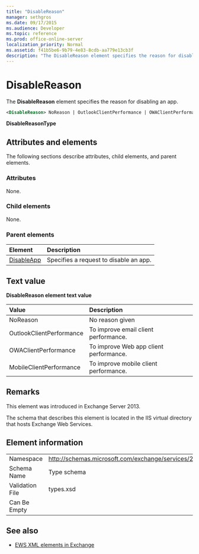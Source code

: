 ```yaml
---
title: "DisableReason"
manager: sethgros
ms.date: 09/17/2015
ms.audience: Developer
ms.topic: reference
ms.prod: office-online-server
localization_priority: Normal
ms.assetid: f41b5be6-9b79-4e83-8cdb-aa779e13cb3f
description: "The DisableReason element specifies the reason for disabling an app."
---
```


# DisableReason

The **DisableReason** element specifies the reason for disabling an app. 
  
```XML
<DisableReason> NoReason | OutlookClientPerformance | OWAClientPerformance | MobileClientPerformance </DisableReason>
```

 **DisableReasonType**
## Attributes and elements

The following sections describe attributes, child elements, and parent elements.
  
### Attributes

None.
  
### Child elements

None.
  
### Parent elements

|**Element**|**Description**|
|:-----|:-----|
|[DisableApp](disableapp.md) <br/> |Specifies a request to disable an app.  <br/> |
   
## Text value

**DisableReason element text value**

|**Value**|**Description**|
|:-----|:-----|
|NoReason  <br/> |No reason given  <br/> |
|OutlookClientPerformance  <br/> |To improve email client performance.  <br/> |
|OWAClientPerformance  <br/> |To improve Web app client performance.  <br/> |
|MobileClientPerformance  <br/> |To improve mobile client performance.  <br/> |
   
## Remarks

This element was introduced in Exchange Server 2013.
  
The schema that describes this element is located in the IIS virtual directory that hosts Exchange Web Services.
  
## Element information

|||
|:-----|:-----|
|Namespace  <br/> |http://schemas.microsoft.com/exchange/services/2006/types  <br/> |
|Schema Name  <br/> |Type schema  <br/> |
|Validation File  <br/> |types.xsd  <br/> |
|Can Be Empty  <br/> ||
   
## See also

- [EWS XML elements in Exchange](ews-xml-elements-in-exchange.md)


